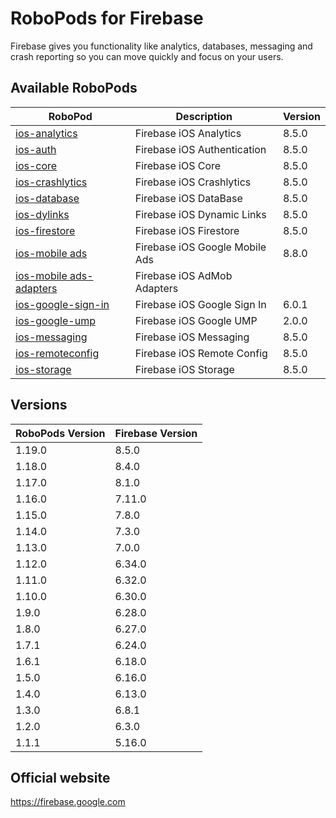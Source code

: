 # RoboPods for Firebase

Firebase gives you functionality like analytics, databases, messaging and crash reporting so you can move quickly and focus on your users.

## Available RoboPods

| RoboPod                                  | Description                   | Version |
|------------------------------------------|-------------------------------|---------|
| [ios-analytics](ios-analytics/)          | Firebase iOS Analytics        | 8.5.0   |
| [ios-auth](ios-auth/)                    | Firebase iOS Authentication   | 8.5.0   |
| [ios-core](ios-core/)                    | Firebase iOS Core             | 8.5.0   |
| [ios-crashlytics](ios-crashlytics/)      | Firebase iOS Crashlytics      | 8.5.0   |
| [ios-database](ios-database/)            | Firebase iOS DataBase         | 8.5.0   |
| [ios-dylinks](ios-dylinks/)              | Firebase iOS Dynamic Links    | 8.5.0   |
| [ios-firestore](ios-firestore/)          | Firebase iOS Firestore        | 8.5.0   |
| [ios-mobile ads](ios-google-mobile-ads/) | Firebase iOS Google Mobile Ads| 8.8.0   |
| [ios-mobile ads-adapters](ios-google-mobile-ads-adapters/)| Firebase iOS AdMob Adapters|   |
| [ios-google-sign-in](ios-google-sign-in/)| Firebase iOS Google Sign In   | 6.0.1   |
| [ios-google-ump](ios-google-ump/)        | Firebase iOS Google UMP       | 2.0.0   |
| [ios-messaging](ios-messaging/)          | Firebase iOS Messaging        | 8.5.0   |
| [ios-remoteconfig](ios-remoteconfig/)    | Firebase iOS Remote Config    | 8.5.0   |
| [ios-storage](ios-storage/)              | Firebase iOS Storage          | 8.5.0   |

## Versions

| RoboPods Version  | Firebase Version    |
|-------------------|---------------------|
| 1.19.0            | 8.5.0               |
| 1.18.0            | 8.4.0               |
| 1.17.0            | 8.1.0               |
| 1.16.0            | 7.11.0              |
| 1.15.0            | 7.8.0               |
| 1.14.0            | 7.3.0               |
| 1.13.0            | 7.0.0               |
| 1.12.0            | 6.34.0              |
| 1.11.0            | 6.32.0              |
| 1.10.0            | 6.30.0              |
| 1.9.0             | 6.28.0              |
| 1.8.0             | 6.27.0              |
| 1.7.1             | 6.24.0              |
| 1.6.1             | 6.18.0              |
| 1.5.0             | 6.16.0              |
| 1.4.0             | 6.13.0              |
| 1.3.0             | 6.8.1               |
| 1.2.0             | 6.3.0               |
| 1.1.1             | 5.16.0              |

## Official website

https://firebase.google.com